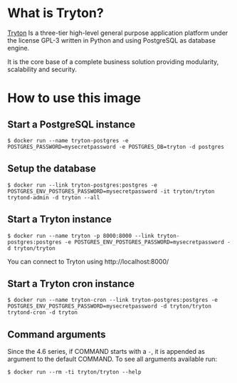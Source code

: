 # What is Tryton?

[Tryton](http://www.tryton.org/) Is a three-tier high-level general purpose
application platform under the license GPL-3 written in Python and using
PostgreSQL as database engine.

It is the core base of a complete business solution providing modularity,
scalability and security.

# How to use this image

## Start a PostgreSQL instance

```console
$ docker run --name tryton-postgres -e POSTGRES_PASSWORD=mysecretpassword -e POSTGRES_DB=tryton -d postgres
```

## Setup the database

```console
$ docker run --link tryton-postgres:postgres -e POSTGRES_ENV_POSTGRES_PASSWORD=mysecretpassword -it tryton/tryton trytond-admin -d tryton --all
```

## Start a Tryton instance

```console
$ docker run --name tryton -p 8000:8000 --link tryton-postgres:postgres -e POSTGRES_ENV_POSTGRES_PASSWORD=mysecretpassword -d tryton/tryton
```

You can connect to Tryton using http://localhost:8000/

## Start a Tryton cron instance

```console
$ docker run --name tryton-cron --link tryton-postgres:postgres -e POSTGRES_ENV_POSTGRES_PASSWORD=mysecretpassword -d tryton/tryton trytond-cron -d tryton
```

## Command arguments

Since the 4.6 series, if COMMAND starts with a `-`, it is appended as argument to the default COMMAND.
To see all arguments available run:

```console
$ docker run --rm -ti tryton/tryton --help
```
